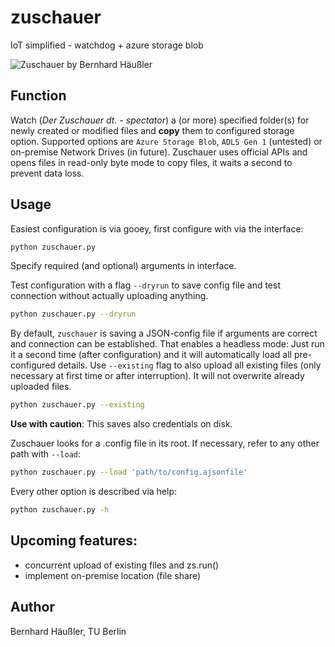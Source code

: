 # zuschauer
IoT simplified - watchdog + azure storage blob

![Zuschauer by Bernhard Häußler](/../media/screenshot.png?raw=true "Screenshot of Zuschauer")

## Function
Watch (*Der Zuschauer dt. - spectator*) a (or more) specified folder(s) for newly created or modified files and **copy** them to configured storage option. Supported options are `Azure Storage Blob`, `ADLS Gen 1` (untested) or on-premise Network Drives (in future).
Zuschauer uses official APIs and opens files in read-only byte mode to copy files, it waits a second to prevent data loss.

## Usage
Easiest configuration is via gooey, first configure with via the interface:
```bash
python zuschauer.py
```
Specify required (and optional) arguments in interface.

Test configuration with a flag `--dryrun` to save config file and test connection without actually uploading anything.
```bash
python zuschauer.py --dryrun
```

By default, `zuschauer` is saving a JSON-config file if arguments are correct and connection can be established.
That enables a headless mode: Just run it a second time (after configuration) and it will automatically load all pre-configured details.
Use `--existing` flag to also upload all existing files (only necessary at first time or after interruption).
It will not overwrite already uploaded files.
```bash
python zuschauer.py --existing
```
__Use with caution__:
This saves also credentials on disk.

Zuschauer looks for a .config file in its root. If necessary, refer to any other path with `--load`:
```bash
python zuschauer.py --load 'path/to/config.ajsonfile'
```

Every other option is described via help:
```bash
python zuschauer.py -h
```

## Upcoming features:
* concurrent upload of existing files and zs.run()
* implement on-premise location (file share)

## Author
Bernhard Häußler, TU Berlin